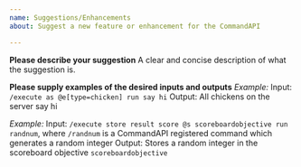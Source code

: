```yaml
---
name: Suggestions/Enhancements
about: Suggest a new feature or enhancement for the CommandAPI

---
```


**Please describe your suggestion**
A clear and concise description of what the suggestion is.

**Please supply examples of the desired inputs and outputs**
_Example:_
Input: `/execute as @e[type=chicken] run say hi`
Output: All chickens on the server say hi

_Example:_
Input: `/execute store result score @s scoreboardobjective run randnum`, where `/randnum` is a CommandAPI registered command which generates a random integer
Output: Stores a random integer in the scoreboard objective `scoreboardobjective`
